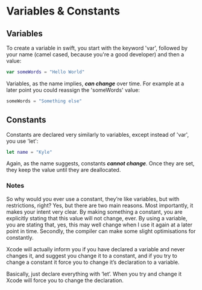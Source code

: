 # Variables & Constants

## Variables

To create a variable in swift, you start with the keyword 'var', followed by your name (camel cased, because you're a good developer) and then a value:

```swift
var someWords = "Hello World"
```

Variables, as the name implies, ***can change*** over time. For example at a later point you could reassign the 'someWords' value:

```swift
someWords = "Something else"
```

## Constants

Constants are declared very similarly to variables, except instead of 'var', you use 'let':

```swift
let name = "Kyle"
```

Again, as the name suggests, constants ***cannot change***. Once they are set, they keep the value until they are deallocated.

### Notes

So why would you ever use a constant, they’re like variables, but with restrictions, right? Yes, but there are two main reasons. Most importantly, it makes your intent very clear. By making something a constant, you are explicitly stating that this value will not change, ever. By using a variable, you are stating that, yes, this may well change when I use it again at a later point in time. Secondly, the compiler can make some slight optimisations for constantly.

Xcode will actually inform you if you have declared a variable and never changes it, and suggest you change it to a constant, and if you try to change a constant it force you to change it’s declaration to a variable.

Basically, just declare everything with ‘let’. When you try and change it Xcode will force you to change the declaration.
